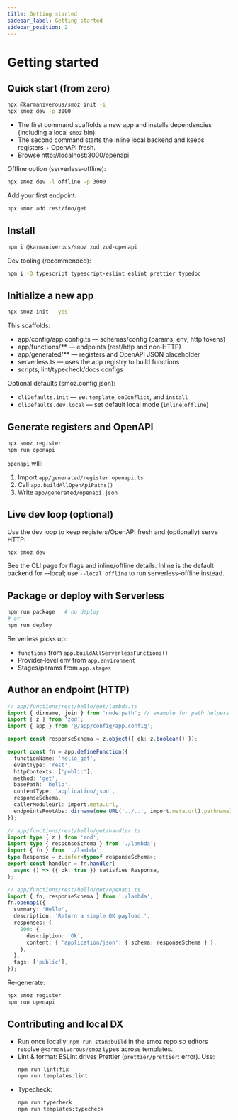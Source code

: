 ```yaml
---
title: Getting started
sidebar_label: Getting started
sidebar_position: 2
---
```


# Getting started

## Quick start (from zero)

```bash
npx @karmaniverous/smoz init -i
npx smoz dev -p 3000
```

- The first command scaffolds a new app and installs dependencies (including a local `smoz` bin).
- The second command starts the inline local backend and keeps registers + OpenAPI fresh.
- Browse http://localhost:3000/openapi

Offline option (serverless‑offline):

```bash
npx smoz dev -l offline -p 3000
```

Add your first endpoint:

```bash
npx smoz add rest/foo/get
```

## Install
```bash
npm i @karmaniverous/smoz zod zod-openapi
```

Dev tooling (recommended):

```bash
npm i -D typescript typescript-eslint eslint prettier typedoc
```

## Initialize a new app

```bash
npx smoz init --yes
```

This scaffolds:

- app/config/app.config.ts — schemas/config (params, env, http tokens)
- app/functions/\*\* — endpoints (rest/http and non‑HTTP)
- app/generated/\*\* — registers and OpenAPI JSON placeholder
- serverless.ts — uses the app registry to build functions
- scripts, lint/typecheck/docs configs

Optional defaults (smoz.config.json):

- `cliDefaults.init` — set `template`, `onConflict`, and `install`
- `cliDefaults.dev.local` — set default local mode (`inline`|`offline`)

## Generate registers and OpenAPI

```bash
npx smoz register
npm run openapi
```

`openapi` will:

1. Import `app/generated/register.openapi.ts`
2. Call `app.buildAllOpenApiPaths()`
3. Write `app/generated/openapi.json`

## Live dev loop (optional)

Use the dev loop to keep registers/OpenAPI fresh and (optionally) serve HTTP:

```bash
npx smoz dev
```

See the CLI page for flags and inline/offline details. Inline is the default backend for --local; use `--local offline` to run serverless-offline instead.

## Package or deploy with Serverless

```bash
npm run package   # no deploy
# or
npm run deploy
```

Serverless picks up:

- `functions` from `app.buildAllServerlessFunctions()`
- Provider‑level env from `app.environment`
- Stages/params from `app.stages`

## Author an endpoint (HTTP)

```ts
// app/functions/rest/hello/get/lambda.ts
import { dirname, join } from 'node:path'; // example for path helpers
import { z } from 'zod';
import { app } from '@/app/config/app.config';

export const responseSchema = z.object({ ok: z.boolean() });

export const fn = app.defineFunction({
  functionName: 'hello_get',
  eventType: 'rest',
  httpContexts: ['public'],
  method: 'get',
  basePath: 'hello',
  contentType: 'application/json',
  responseSchema,
  callerModuleUrl: import.meta.url,
  endpointsRootAbs: dirname(new URL('../..', import.meta.url).pathname),
});
```

```ts
// app/functions/rest/hello/get/handler.ts
import type { z } from 'zod';
import type { responseSchema } from './lambda';
import { fn } from './lambda';
type Response = z.infer<typeof responseSchema>;
export const handler = fn.handler(
  async () => ({ ok: true }) satisfies Response,
);
```

```ts
// app/functions/rest/hello/get/openapi.ts
import { fn, responseSchema } from './lambda';
fn.openapi({
  summary: 'Hello',
  description: 'Return a simple OK payload.',
  responses: {
    200: {
      description: 'Ok',
      content: { 'application/json': { schema: responseSchema } },
    },
  },
  tags: ['public'],
});
```

Re‑generate:

```bash
npx smoz register
npm run openapi
```

## Contributing and local DX

- Run once locally: `npm run stan:build` in the smoz repo so editors resolve `@karmaniverous/smoz` types across templates.
- Lint & format: ESLint drives Prettier (`prettier/prettier`: error). Use:
  ```bash
  npm run lint:fix
  npm run templates:lint
  ```
- Typecheck:
  ```bash
  npm run typecheck
  npm run templates:typecheck
  ```
